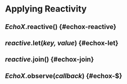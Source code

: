# Applying Reactivity

## _EchoX_.**reactive()** {#echox-reactive}

## _reactive_.**let(_key, value_)** {#echox-let}

## _reactive_.**join()** {#echox-join}

## _EchoX_.**observe(_callback_)** {#echox-$}
